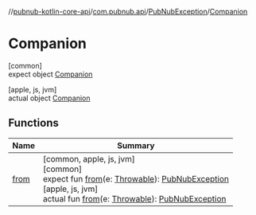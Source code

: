 //[pubnub-kotlin-core-api](../../../../index.md)/[com.pubnub.api](../../index.md)/[PubNubException](../index.md)/[Companion](index.md)

# Companion

[common]\
expect object [Companion](index.md)

[apple, js, jvm]\
actual object [Companion](index.md)

## Functions

| Name | Summary |
|---|---|
| [from](from.md) | [common, apple, js, jvm]<br>[common]<br>expect fun [from](from.md)(e: [Throwable](https://kotlinlang.org/api/latest/jvm/stdlib/kotlin/-throwable/index.html)): [PubNubException](../index.md)<br>[apple, js, jvm]<br>actual fun [from](from.md)(e: [Throwable](https://kotlinlang.org/api/latest/jvm/stdlib/kotlin/-throwable/index.html)): [PubNubException](../index.md) |
